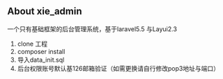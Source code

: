 
## About xie_admin

一个只有基础框架的后台管理系统，基于laravel5.5 与Layui2.3
1. clone 工程
2. composer install
3. 导入data_init.sql
4. 后台权限账号默认基126邮箱验证（如需更换请自行修改pop3地址与端口）


